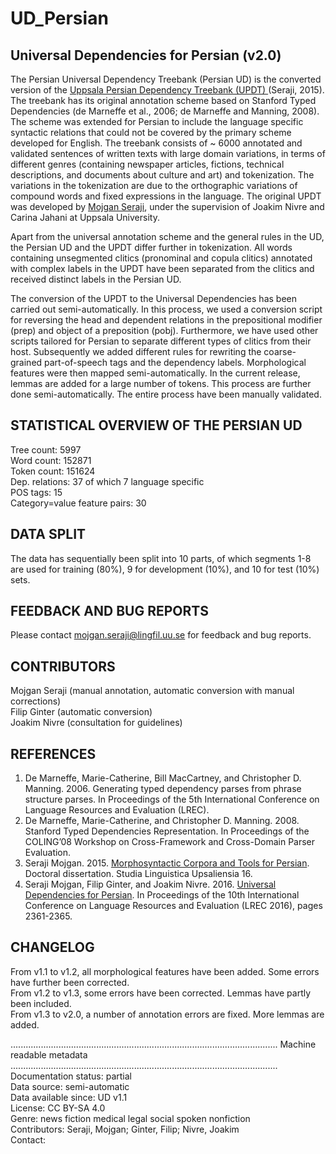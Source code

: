 # UD_Persian

## Universal Dependencies for Persian (v2.0)

The Persian Universal Dependency Treebank (Persian UD) is the converted version of the  <a href="http://stp.lingfil.uu.se/~mojgan/UPDT.html"> Uppsala Persian Dependency Treebank (UPDT) </a> (Seraji, 2015). The treebank has its original annotation scheme based on Stanford Typed Dependencies (de Marneffe et al., 2006; de Marneffe and Manning, 2008). The scheme was extended for Persian to include the language specific syntactic relations that could not be covered by the primary scheme developed for English. The treebank consists of ~ 6000 annotated and validated sentences of written texts with large domain variations, in terms of different genres (containing newspaper articles, fictions, technical descriptions, and documents about culture and art) and tokenization. The variations in the tokenization are due to the orthographic variations of compound words and fixed expressions in the language. The original UPDT was developed by <a href="http://stp.lingfil.uu.se/~mojgan"> Mojgan Seraji</a>, under the supervision of Joakim Nivre and Carina Jahani at Uppsala University.

Apart from the universal annotation scheme and the general rules in the UD, the Persian UD and the UPDT differ further in tokenization. All words containing unsegmented clitics (pronominal and copula clitics) annotated with complex labels in the UPDT have been separated from the clitics and received distinct labels in the Persian UD.

The conversion of the UPDT to the Universal Dependencies has been carried out semi-automatically. In this process, we used a conversion script for reversing the head and dependent relations in the prepositional modifier (prep) and object of a preposition (pobj). Furthermore, we have used other scripts tailored for Persian to separate different types of clitics from their host. Subsequently we added different rules for rewriting the coarse-grained part-of-speech tags and the dependency labels. Morphological features were then mapped semi-automatically. In the current release, lemmas are added for a large number of tokens. This process are further done semi-automatically. The entire process have been manually validated.      



## STATISTICAL OVERVIEW OF THE PERSIAN UD   
Tree count:  5997   
Word count:  152871   
Token count: 151624  
Dep. relations: 37 of which 7 language specific   
POS tags: 15   
Category=value feature pairs: 30    


## DATA SPLIT
The data has sequentially been split into 10 parts, of which segments 1-8 are used for training (80%),
9 for development (10%), and 10 for test (10%) sets.

## FEEDBACK AND BUG REPORTS
Please contact mojgan.seraji@lingfil.uu.se for feedback and bug reports.


## CONTRIBUTORS
Mojgan Seraji (manual annotation, automatic conversion with manual corrections)   
Filip Ginter (automatic conversion)    
Joakim Nivre (consultation for guidelines)   


## REFERENCES
1. De Marneffe, Marie-Catherine, Bill MacCartney, and Christopher D. Manning. 2006. Generating typed dependency parses from phrase structure parses. In Proceedings of the 5th International Conference on Language Resources and Evaluation (LREC).  
2. De Marneffe, Marie-Catherine, and Christopher D. Manning. 2008. Stanford Typed Dependencies Representation. In Proceedings of the COLING’08 Workshop on Cross-Framework and Cross-Domain Parser Evaluation.      
3. Seraji Mojgan. 2015.  <a href="http://uu.diva-portal.org/smash/get/diva2:800998/FULLTEXT02.pdf"> Morphosyntactic Corpora and Tools for Persian</a>. Doctoral dissertation. Studia Linguistica Upsaliensia 16.      
4. Seraji Mojgan, Filip Ginter, and Joakim Nivre. 2016.  <a href="http://www.lrec-conf.org/proceedings/lrec2016/pdf/697_Paper.pdf"> Universal Dependencies for Persian</a>. In Proceedings of the 10th International Conference on Language Resources and Evaluation (LREC 2016), pages 2361-2365.     





## CHANGELOG
From v1.1 to v1.2, all morphological features have been added. Some errors have further been corrected.    
From v1.2 to v1.3, some errors have been corrected. Lemmas have partly been included.     
From v1.3 to v2.0, a number of annotation errors are fixed. More lemmas are added.      







..........................................................................................................
Machine readable metadata
..........................................................................................................
Documentation status: partial   
Data source: semi-automatic    
Data available since: UD v1.1    
License: CC BY-SA 4.0   
Genre: news fiction medical legal social spoken nonfiction   
Contributors: Seraji, Mojgan; Ginter, Filip; Nivre, Joakim   
Contact:
